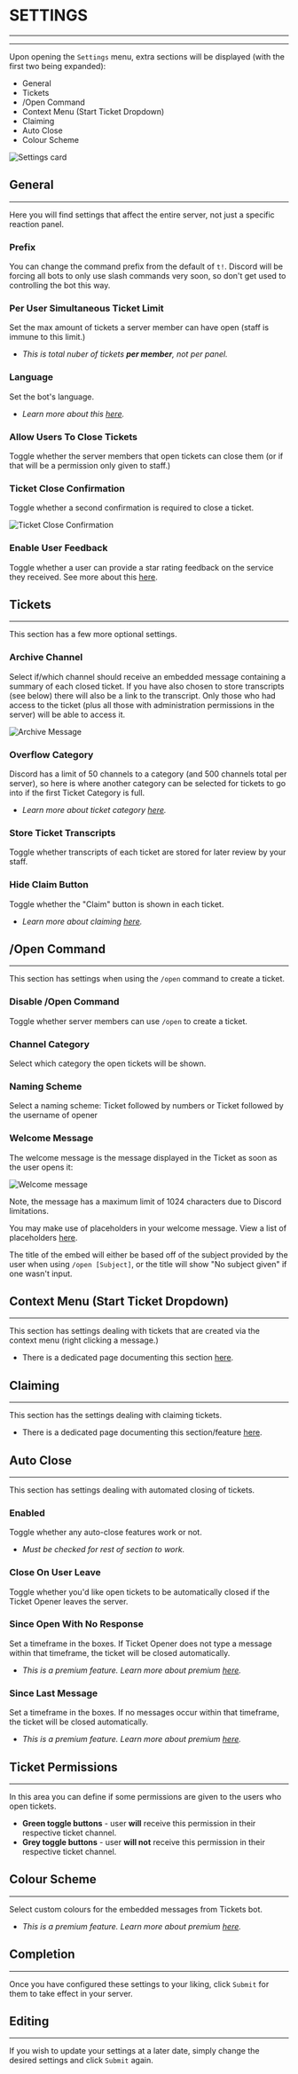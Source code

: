 # SETTINGS
***
***

Upon opening the `Settings` menu, extra sections will be displayed (with the first two being expanded):
- General
- Tickets
- /Open Command
- Context Menu (Start Ticket Dropdown)
- Claiming
- Auto Close
- Colour Scheme

![Settings card](../../img/settings_card.webp)

## General
***

Here you will find settings that affect the entire server, not just a specific reaction panel.

### Prefix
You can change the command prefix from the default of `t!`.  Discord will be forcing all bots to only use slash commands very soon, so don't get used to controlling the bot this way.

### Per User Simultaneous Ticket Limit
Set the max amount of tickets a server member can have open (staff is immune to this limit.)  
- *This is total nuber of tickets **per member**, not per panel.*

### Language
Set the bot's language.  
- *Learn more about this [here](../../setup/languages.md).*

### Allow Users To Close Tickets
Toggle whether the server members that open tickets can close them (or if that will be a permission only given to staff.)

### Ticket Close Confirmation
Toggle whether a second confirmation is required to close a ticket.

![Ticket Close Confirmation](../../img/ticket_close_confirmation.webp)

### Enable User Feedback
Toggle whether a user can provide a star rating feedback on the service they received. See more about this [here](../../setup/feedback.md).

## Tickets
***

This section has a few more optional settings.

### Archive Channel
Select if/which channel should receive an embedded message containing a summary of each closed ticket. If you have also chosen to store transcripts (see below) there will also be a link to the transcript. Only those who had access to the ticket (plus all those with administration permissions in the server) will be able to access it.

![Archive Message](../../img/archive_message.webp)

### Overflow Category
Discord has a limit of 50 channels to a category (and 500 channels total per server), so here is where another category can be selected for tickets to go into if the first Ticket Category is full.  
- *Learn more about ticket category [here](../reaction-panels.md#ticket-category).*

### Store Ticket Transcripts
Toggle whether transcripts of each ticket are stored for later review by your staff.

### Hide Claim Button
Toggle whether the "Claim" button is shown in each ticket.  
- *Learn more about claiming [here](./claiming.md).*

## /Open Command
***

This section has settings when using the `/open` command to create a ticket.

### Disable /Open Command
Toggle whether server members can use `/open` to create a ticket.

### Channel Category
Select which category the open tickets will be shown.

### Naming Scheme
Select a naming scheme:
Ticket followed by numbers or Ticket followed by the username of opener

### Welcome Message
The welcome message is the message displayed in the Ticket as soon as the user opens it:

![Welcome message](../../img/welcome_message.webp)

Note, the message has a maximum limit of 1024 characters due to Discord limitations.

You may make use of placeholders in your welcome message. View a list of placeholders [here](../../setup/placeholders.md).

The title of the embed will either be based off of the subject provided by the user when using `/open [Subject]`, or the title will show "No subject given" if one wasn't input. 

## Context Menu (Start Ticket Dropdown)
***

This section has settings dealing with tickets that are created via the context menu (right clicking a message.)

- There is a dedicated page documenting this section [here](../../features/start-ticket-from-message.md).

## Claiming
***

This section has the settings dealing with claiming tickets.

- There is a dedicated page documenting this section/feature [here](./claiming.md).

## Auto Close
***

This section has settings dealing with automated closing of tickets.

### Enabled
Toggle whether any auto-close features work or not.
- *Must be checked for rest of section to work.*

### Close On User Leave
Toggle whether you'd like open tickets to be automatically closed if the Ticket Opener leaves the server.

### Since Open With No Response
Set a timeframe in the boxes. If Ticket Opener does not type a message within that timeframe, the ticket will be closed automatically.
- *This is a premium feature. Learn more about premium [here](https://ticketsbot.net/premium).*

### Since Last Message
Set a timeframe in the boxes. If no messages occur within that timeframe, the ticket will be closed automatically.
- *This is a premium feature. Learn more about premium [here](https://ticketsbot.net/premium).*

## Ticket Permissions
***

In this area you can define if some permissions are given to the users who open tickets.  

- **Green toggle buttons** - user **will** receive this permission in their respective ticket channel.  
- **Grey toggle buttons** - user **will not** receive this permission in their respective ticket channel.

## Colour Scheme
***

Select custom colours for the embedded messages from Tickets bot.
- *This is a premium feature. Learn more about premium [here](https://ticketsbot.net/premium).*

## Completion
***

Once you have configured these settings to your liking, click `Submit` for them to take effect in your server. 

## Editing
***

If you wish to update your settings at a later date, simply change the desired settings and click `Submit` again.
